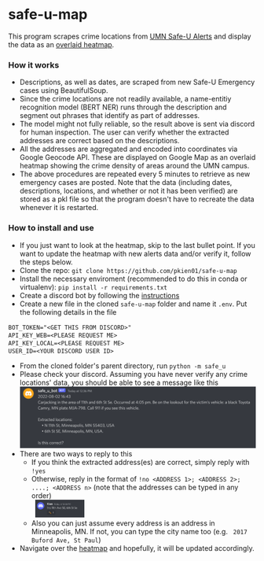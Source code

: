 # safe-u-map

This program scrapes crime locations from [UMN Safe-U Alerts](https://publicsafety.umn.edu/alerts) and display the data as an [overlaid heatmap](https://pkien01.github.io/map.html). 

### How it works
* Descriptions, as well as dates, are scraped from new Safe-U Emergency cases using BeautifulSoup.
* Since the crime locations are not readily available, a name-entitiy recognition model (BERT NER) runs through the description and segment out phrases that identify as part of addresses. 
* The model might not fully reliable, so the result above is sent via discord for human inspection. The user can verify whether the extracted addresses are correct based on the descriptions. 
* All the addresses are aggregated and encoded into coordinates via Google Geocode API. These are displayed on Google Map as an overlaid heatmap showing the crime density of areas around the UMN campus. 
* The above procedures are repeated every 5 minutes to retrieve as new emergency cases are posted. Note that the data (including dates, descriptions, locations, and whether or not it has been verified) are stored as a pkl file so that the program doesn't have to recreate the data whenever it is restarted.

### How to install and use
* If you just want to look at the heatmap, skip to the last bullet point. If you want to update the heatmap with new alerts data and/or verify it, follow the steps below.
* Clone the repo: ```git clone https://github.com/pkien01/safe-u-map```
* Install the necessary enviroment (recommended to do this in conda or virtualenv): ```pip install -r requirements.txt```
* Create a discord bot by following the [instructions](https://www.freecodecamp.org/news/create-a-discord-bot-with-python/)
* Create a new file in the cloned ```safe-u-map``` folder and name it ```.env```. Put the following details in the file

```bash:
BOT_TOKEN="<GET THIS FROM DISCORD>"
API_KEY_WEB=<PLEASE REQUEST ME>
API_KEY_LOCAL=<PLEASE REQUEST ME>
USER_ID=<YOUR DISCORD USER ID>
```
* From the cloned folder's parent directory, run ```python -m safe_u```
* Please check your discord. Assuming you have never verify any crime locations' data, you should be able to see a message like this
![](/sample_images/discord_question.png)
* There are two ways to reply to this
    * If you think the extracted address(es) are correct, simply reply with ```!yes```
    * Otherwise, reply in the format of ```!no <ADDRESS 1>; <ADDRESS 2>; ....; <ADDRESS n>``` (note that the addresses can be typed in any order) </br>
    &ensp;<img src="./sample_images/discord_answer_no.png" width="100" height="36"/>
    * Also you can just assume every address is an address in Minneapolis, MN. If not, you can type the city name too (e.g. ``` 2017 Buford Ave, St Paul```)
* Navigate over the [heatmap](https://pkien01.github.io/map.html) and hopefully, it will be updated accordingly.





